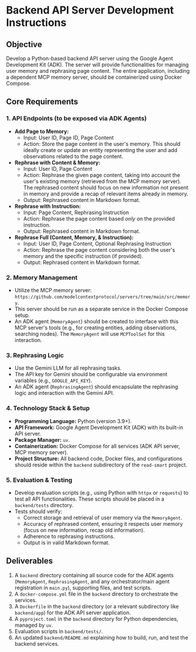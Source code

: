 # Backend API Server Development Instructions

## Objective
Develop a Python-based backend API server using the Google Agent Development Kit (ADK). The server will provide functionalities for managing user memory and rephrasing page content. The entire application, including a dependent MCP memory server, should be containerized using Docker Compose.

## Core Requirements

### 1. API Endpoints (to be exposed via ADK Agents)
   - **Add Page to Memory:**
     - Input: User ID, Page ID, Page Content
     - Action: Store the page content in the user's memory. This should ideally create or update an entity representing the user and add observations related to the page content.
   - **Rephrase with Content & Memory:**
     - Input: User ID, Page Content
     - Action: Rephrase the given page content, taking into account the user's existing memory (retrieved from the MCP memory server). The rephrased content should focus on new information not present in memory and provide a recap of relevant items already in memory.
     - Output: Rephrased content in Markdown format.
   - **Rephrase with Instruction:**
     - Input: Page Content, Rephrasing Instruction
     - Action: Rephrase the page content based *only* on the provided instruction.
     - Output: Rephrased content in Markdown format.
   - **Rephrase Full (Content, Memory, & Instruction):**
     - Input: User ID, Page Content, Optional Rephrasing Instruction
     - Action: Rephrase the page content considering both the user's memory and the specific instruction (if provided).
     - Output: Rephrased content in Markdown format.

### 2. Memory Management
   - Utilize the MCP memory server: `https://github.com/modelcontextprotocol/servers/tree/main/src/memory`.
   - This server should be run as a separate service in the Docker Compose setup.
   - An ADK agent (`MemoryAgent`) should be created to interface with this MCP server's tools (e.g., for creating entities, adding observations, searching nodes). The `MemoryAgent` will use `MCPToolSet` for this interaction.

### 3. Rephrasing Logic
   - Use the Gemini LLM for all rephrasing tasks.
   - The API key for Gemini should be configurable via environment variables (e.g., `GOOGLE_API_KEY`).
   - An ADK agent (`RephrasingAgent`) should encapsulate the rephrasing logic and interaction with the Gemini API.

### 4. Technology Stack & Setup
   - **Programming Language:** Python (version 3.9+).
   - **API Framework:** Google Agent Development Kit (ADK) with its built-in API server.
   - **Package Manager:** `uv`.
   - **Containerization:** Docker Compose for all services (ADK API server, MCP memory server).
   - **Project Structure:** All backend code, Docker files, and configurations should reside within the `backend` subdirectory of the `read-smart` project.

### 5. Evaluation & Testing
   - Develop evaluation scripts (e.g., using Python with `httpx` or `requests`) to test all API functionalities. These scripts should be placed in a `backend/tests` directory.
   - Tests should verify:
     - Correct storage and retrieval of user memory via the `MemoryAgent`.
     - Accuracy of rephrased content, ensuring it respects user memory (focus on new information, recap old information).
     - Adherence to rephrasing instructions.
     - Output is in valid Markdown format.

## Deliverables
1.  A `backend` directory containing all source code for the ADK agents (`MemoryAgent`, `RephrasingAgent`, and any orchestrator/main agent registration in `main.py`), supporting files, and test scripts.
2.  A `docker-compose.yml` file in the `backend` directory to orchestrate the services.
3.  A `Dockerfile` in the `backend` directory (or a relevant subdirectory like `backend/app`) for the ADK API server application.
4.  A `pyproject.toml` in the `backend` directory for Python dependencies, managed by `uv`.
5.  Evaluation scripts in `backend/tests/`.
6.  An updated `backend/README.md` explaining how to build, run, and test the backend services.
